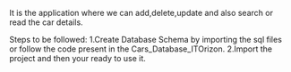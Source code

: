 It is the application where we can add,delete,update and also search or read the car details.

Steps to be followed:
1.Create Database Schema by importing the sql files or follow the code present in the Cars_Database_ITOrizon.
2.Import the project and then your ready to use it.
